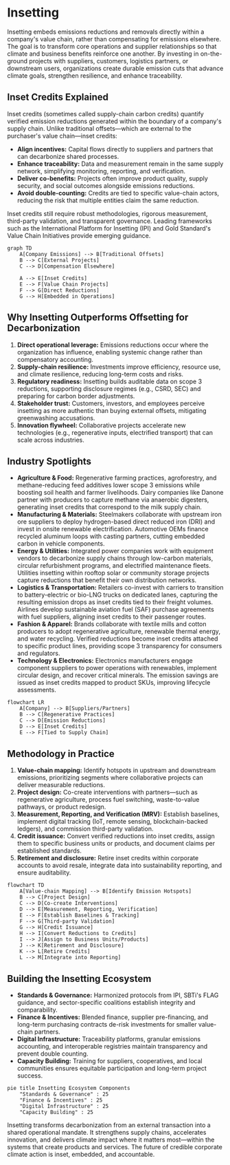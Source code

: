 # Insetting

Insetting embeds emissions reductions and removals directly within a company's value chain, rather than compensating for emissions elsewhere. The goal is to transform core operations and supplier relationships so that climate and business benefits reinforce one another. By investing in on-the-ground projects with suppliers, customers, logistics partners, or downstream users, organizations create durable emission cuts that advance climate goals, strengthen resilience, and enhance traceability.

## Inset Credits Explained

Inset credits (sometimes called supply-chain carbon credits) quantify verified emission reductions generated within the boundary of a company's supply chain. Unlike traditional offsets—which are external to the purchaser's value chain—inset credits:

- **Align incentives:** Capital flows directly to suppliers and partners that can decarbonize shared processes.
- **Enhance traceability:** Data and measurement remain in the same supply network, simplifying monitoring, reporting, and verification.
- **Deliver co-benefits:** Projects often improve product quality, supply security, and social outcomes alongside emissions reductions.
- **Avoid double-counting:** Credits are tied to specific value-chain actors, reducing the risk that multiple entities claim the same reduction.

Inset credits still require robust methodologies, rigorous measurement, third-party validation, and transparent governance. Leading frameworks such as the International Platform for Insetting (IPI) and Gold Standard's Value Chain Initiatives provide emerging guidance.

```mermaid
graph TD
    A[Company Emissions] --> B[Traditional Offsets]
    B --> C[External Projects]
    C --> D[Compensation Elsewhere]
    
    A --> E[Inset Credits]
    E --> F[Value Chain Projects]
    F --> G[Direct Reductions]
    G --> H[Embedded in Operations]
```

## Why Insetting Outperforms Offsetting for Decarbonization

1. **Direct operational leverage:** Emissions reductions occur where the organization has influence, enabling systemic change rather than compensatory accounting.
2. **Supply-chain resilience:** Investments improve efficiency, resource use, and climate resilience, reducing long-term costs and risks.
3. **Regulatory readiness:** Insetting builds auditable data on scope 3 reductions, supporting disclosure regimes (e.g., CSRD, SEC) and preparing for carbon border adjustments.
4. **Stakeholder trust:** Customers, investors, and employees perceive insetting as more authentic than buying external offsets, mitigating greenwashing accusations.
5. **Innovation flywheel:** Collaborative projects accelerate new technologies (e.g., regenerative inputs, electrified transport) that can scale across industries.

## Industry Spotlights

- **Agriculture & Food:** Regenerative farming practices, agroforestry, and methane-reducing feed additives lower scope 3 emissions while boosting soil health and farmer livelihoods. Dairy companies like Danone partner with producers to capture methane via anaerobic digesters, generating inset credits that correspond to the milk supply chain.
- **Manufacturing & Materials:** Steelmakers collaborate with upstream iron ore suppliers to deploy hydrogen-based direct reduced iron (DRI) and invest in onsite renewable electrification. Automotive OEMs finance recycled aluminum loops with casting partners, cutting embedded carbon in vehicle components.
- **Energy & Utilities:** Integrated power companies work with equipment vendors to decarbonize supply chains through low-carbon materials, circular refurbishment programs, and electrified maintenance fleets. Utilities insetting within rooftop solar or community storage projects capture reductions that benefit their own distribution networks.
- **Logistics & Transportation:** Retailers co-invest with carriers to transition to battery-electric or bio-LNG trucks on dedicated lanes, capturing the resulting emission drops as inset credits tied to their freight volumes. Airlines develop sustainable aviation fuel (SAF) purchase agreements with fuel suppliers, aligning inset credits to their passenger routes.
- **Fashion & Apparel:** Brands collaborate with textile mills and cotton producers to adopt regenerative agriculture, renewable thermal energy, and water recycling. Verified reductions become inset credits attached to specific product lines, providing scope 3 transparency for consumers and regulators.
- **Technology & Electronics:** Electronics manufacturers engage component suppliers to power operations with renewables, implement circular design, and recover critical minerals. The emission savings are issued as inset credits mapped to product SKUs, improving lifecycle assessments.

```mermaid
flowchart LR
    A[Company] --> B[Suppliers/Partners]
    B --> C[Regenerative Practices]
    C --> D[Emission Reductions]
    D --> E[Inset Credits]
    E --> F[Tied to Supply Chain]
```

## Methodology in Practice

1. **Value-chain mapping:** Identify hotspots in upstream and downstream emissions, prioritizing segments where collaborative projects can deliver measurable reductions.
2. **Project design:** Co-create interventions with partners—such as regenerative agriculture, process fuel switching, waste-to-value pathways, or product redesign.
3. **Measurement, Reporting, and Verification (MRV):** Establish baselines, implement digital tracking (IoT, remote sensing, blockchain-backed ledgers), and commission third-party validation.
4. **Credit issuance:** Convert verified reductions into inset credits, assign them to specific business units or products, and document claims per established standards.
5. **Retirement and disclosure:** Retire inset credits within corporate accounts to avoid resale, integrate data into sustainability reporting, and ensure auditability.

```mermaid
flowchart TD
    A[Value-chain Mapping] --> B[Identify Emission Hotspots]
    B --> C[Project Design]
    C --> D[Co-create Interventions]
    D --> E[Measurement, Reporting, Verification]
    E --> F[Establish Baselines & Tracking]
    F --> G[Third-party Validation]
    G --> H[Credit Issuance]
    H --> I[Convert Reductions to Credits]
    I --> J[Assign to Business Units/Products]
    J --> K[Retirement and Disclosure]
    K --> L[Retire Credits]
    L --> M[Integrate into Reporting]
```

## Building the Insetting Ecosystem

- **Standards & Governance:** Harmonized protocols from IPI, SBTi's FLAG guidance, and sector-specific coalitions establish integrity and comparability.
- **Finance & Incentives:** Blended finance, supplier pre-financing, and long-term purchasing contracts de-risk investments for smaller value-chain partners.
- **Digital Infrastructure:** Traceability platforms, granular emissions accounting, and interoperable registries maintain transparency and prevent double counting.
- **Capacity Building:** Training for suppliers, cooperatives, and local communities ensures equitable participation and long-term project success.

```mermaid
pie title Insetting Ecosystem Components
    "Standards & Governance" : 25
    "Finance & Incentives" : 25
    "Digital Infrastructure" : 25
    "Capacity Building" : 25
```

Insetting transforms decarbonization from an external transaction into a shared operational mandate. It strengthens supply chains, accelerates innovation, and delivers climate impact where it matters most—within the systems that create products and services. The future of credible corporate climate action is inset, embedded, and accountable.